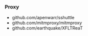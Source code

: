 ### Proxy

- github.com/apenwarr/sshuttle
- github.com/mitmproxy/mitmproxy
- github.com/earthquake/XFLTReaT
